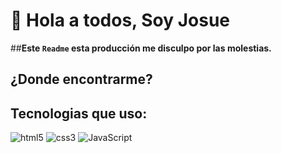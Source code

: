 # 👋 Hola a todos, Soy Josue

##**Este `Readme` esta producción me disculpo por las molestias.**

## ¿Donde encontrarme?

## Tecnologias que uso:
![html5](https://img.shields.io/badge/HTML5-E34F26?style=for-the-badge&logo=html5&logoColor=white)
![css3](https://img.shields.io/badge/CSS3-1572B6?style=for-the-badge&logo=css3&logoColor=white)
![JavaScript](https://img.shields.io/badge/JavaScript-323330?style=for-the-badge&logo=javascript&logoColor=F7DF1E)
